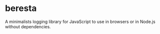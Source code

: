 # beresta

A minimalists logging library for JavaScript to use in browsers or in Node.js without dependencies.

